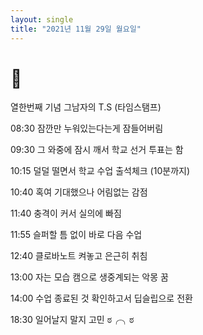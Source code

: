 ```yaml
---
layout: single
title: "2021년 11월 29일 월요일"
---
```


# 🎊

열한번째 기념 그남자의 T.S (타임스탬프)

08:30 잠깐만 누워있는다는게 잠들어버림

09:30 그 와중에 잠시 깨서 학교 선거 투표는 함

10:15 덜덜 떨면서 학교 수업 출석체크 (10분까지)

10:40 혹여 기대했으나 어림없는 감점

11:40 충격이 커서 실의에 빠짐

11:55 슬퍼할 틈 없이 바로 다음 수업

12:40 클로바노트 켜놓고 은근히 취침

13:00 자는 모습 캠으로 생중계되는 악몽 꿈

14:00 수업 종료된 것 확인하고서 딥슬립으로 전환

18:30 일어날지 말지 고민 ಠ╭╮ಠ
